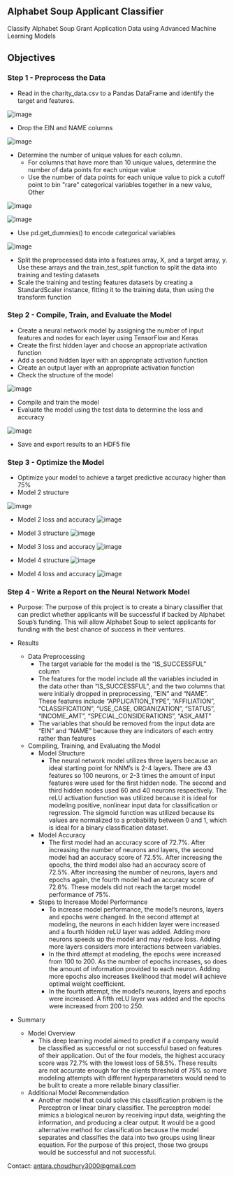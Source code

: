 ## Alphabet Soup Applicant Classifier
Classify Alphabet Soup Grant Application Data using Advanced Machine Learning Models

## Objectives
### Step 1 - Preprocess the Data
- Read in the charity_data.csv to a Pandas DataFrame and identify the target and features.

![image](https://github.com/antara2022/deep-learning-challenge/assets/112270155/68ef0e77-e96f-49e8-a6a7-c916c6dc4bcd)

- Drop the EIN and NAME columns

![image](https://github.com/antara2022/deep-learning-challenge/assets/112270155/184aa6bd-324c-4f6e-a531-647ab400a1c8)

- Determine the number of unique values for each column.
  - For columns that have more than 10 unique values, determine the number of data points for each unique value
  - Use the number of data points for each unique value to pick a cutoff point to bin "rare" categorical variables together in a new value, Other

 ![image](https://github.com/antara2022/deep-learning-challenge/assets/112270155/3b0c9736-9fe3-42d0-98c8-0775cd7c4c0c)

![image](https://github.com/antara2022/deep-learning-challenge/assets/112270155/7788b48b-c34f-405a-93ed-266786e49e11)

- Use pd.get_dummies() to encode categorical variables

![image](https://github.com/antara2022/deep-learning-challenge/assets/112270155/8fc58b8e-6246-455d-839c-bc17151418c1)

- Split the preprocessed data into a features array, X, and a target array, y. Use these arrays and the train_test_split function to split the data into training and testing datasets
- Scale the training and testing features datasets by creating a StandardScaler instance, fitting it to the training data, then using the transform function

### Step 2 - Compile, Train, and Evaluate the Model
- Create a neural network model by assigning the number of input features and nodes for each layer using TensorFlow and Keras
- Create the first hidden layer and choose an appropriate activation function
- Add a second hidden layer with an appropriate activation function
- Create an output layer with an appropriate activation function
- Check the structure of the model

![image](https://github.com/antara2022/deep-learning-challenge/assets/112270155/95985cb9-b518-4df5-9e15-1e3bef7f9564)

- Compile and train the model
- Evaluate the model using the test data to determine the loss and accuracy

![image](https://github.com/antara2022/deep-learning-challenge/assets/112270155/5c2c2e74-5e7f-4d29-b5ed-4412ce28c049)

- Save and export results to an HDF5 file
### Step 3 - Optimize the Model
- Optimize your model to achieve a target predictive accuracy higher than 75%
- Model 2 structure

![image](https://github.com/antara2022/deep-learning-challenge/assets/112270155/3ac7929b-317a-4ad8-b216-0af7bf9db6f7)

- Model 2 loss and accuracy
![image](https://github.com/antara2022/deep-learning-challenge/assets/112270155/25be4b2b-f29b-482c-990e-635d0be0d999)

- Model 3 structure
![image](https://github.com/antara2022/deep-learning-challenge/assets/112270155/b9c0a5b6-f2ed-43fc-99e4-3c16ec634216)

- Model 3 loss and accuracy
![image](https://github.com/antara2022/deep-learning-challenge/assets/112270155/07dfdad0-3483-4b5d-8b62-ab7ff501522a)

- Model 4 structure
![image](https://github.com/antara2022/deep-learning-challenge/assets/112270155/1c354a6e-f7f3-4bfa-85b1-582f41555677)

- Model 4 loss and accuracy
![image](https://github.com/antara2022/deep-learning-challenge/assets/112270155/bc4a35e1-2524-4cc1-9060-96d86bf2cdf5)

### Step 4 - Write a Report on the Neural Network Model
- Purpose: The purpose of this project is to create a binary classifier that can predict whether applicants will be successful if backed by Alphabet Soup’s funding. This will allow Alphabet Soup to select applicants for funding with the best chance of success in their ventures.
- Results
  - Data Preprocessing
    - The target variable for the model is the “IS_SUCCESSFUL” column
    - The features for the model include all the variables included in the data other than “IS_SUCCESSFUL”, and the two columns that were initially dropped in preprocessing, “EIN” and “NAME”. These features include “APPLICATION_TYPE”, “AFFILIATION”, “CLASSIFICATION”, “USE_CASE, ORGANIZATION”, “STATUS”, “INCOME_AMT”, “SPECIAL_CONSIDERATIONS”, “ASK_AMT”
    - The variables that should be removed from the input data are “EIN” and “NAME” because they are indicators of each entry rather than features
  - Compiling, Training, and Evaluating the Model
    - Model Structure
      - The neural network model utilizes three layers because an ideal starting point for NNM’s is 2-4 layers. There are 43 features so 100 neurons, or 2-3 times the amount of input features were used for the first hidden node. The second and third hidden nodes used 60 and 40 neurons respectively. The reLU activation function was utilized because it is ideal for modeling positive, nonlinear input data for classification or regression. The sigmoid function was utilized because its values are normalized to a probability between 0 and 1, which is ideal for a binary classification dataset.
    - Model Accuracy
      - The first model had an accuracy score of 72.7%. After increasing the number of neurons and layers, the second model had an accuracy score of 72.5%. After increasing the epochs, the third model also had an accuracy score of 72.5%. After increasing the number of neurons, layers and epochs again, the fourth model had an accuracy score of 72.6%. These models did not reach the target model performance of 75%.
    - Steps to Increase Model Performance
      - To increase model performance, the model’s neurons, layers and epochs were changed. In the second attempt at modeling, the neurons in each hidden layer were increased and a fourth hidden reLU layer was added. Adding more neurons speeds up the model and may reduce loss. Adding more layers considers more interactions between variables.
      - In the third attempt at modeling, the epochs were increased from 100 to 200. As the number of epochs increases, so does the amount of information provided to each neuron. Adding more epochs also increases likelihood that model will achieve optimal weight coefficient.
      - In the fourth attempt, the model’s neurons, layers and epochs were increased. A fifth reLU layer was added and the epochs were increased from 200 to 250.

- Summary
  - Model Overview
    - This deep learning model aimed to predict if a company would be classified as successful or not successful based on features of their application. Out of the four models, the highest accuracy score was 72.7% with the lowest loss of 58.5%. These results are not accurate enough for the clients threshold of 75% so more modeling attempts with different hyperparameters would need to be built to create a more reliable binary classifier.
  - Additional Model Recommendation
    - Another model that could solve this classification problem is the Perceptron or linear binary classifier. The perceptron model mimics a biological neuron by receiving input data, weighting the information, and producing a clear output. It would be a good alternative method for classification because the model separates and classifies the data into two groups using linear equation. For the purpose of this project, those two groups would be successful and not successful.

Contact: antara.choudhury3000@gmail.com
